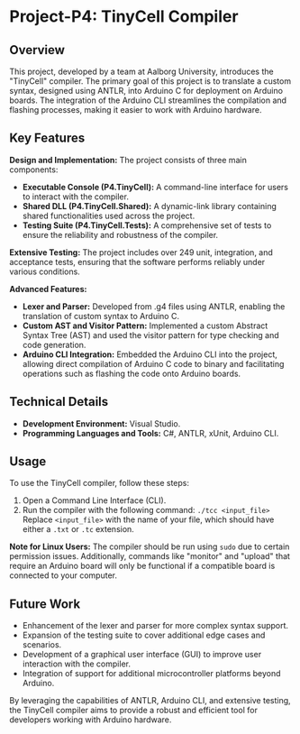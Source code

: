 # Project-P4: TinyCell Compiler

## Overview

This project, developed by a team at Aalborg University, introduces the "TinyCell" compiler. The primary goal of this project is to translate a custom syntax, designed using ANTLR, into Arduino C for deployment on Arduino boards. The integration of the Arduino CLI streamlines the compilation and flashing processes, making it easier to work with Arduino hardware.

## Key Features

**Design and Implementation:** The project consists of three main components:

- **Executable Console (P4.TinyCell):** A command-line interface for users to interact with the compiler.
- **Shared DLL (P4.TinyCell.Shared):** A dynamic-link library containing shared functionalities used across the project.
- **Testing Suite (P4.TinyCell.Tests):** A comprehensive set of tests to ensure the reliability and robustness of the compiler.

**Extensive Testing:** The project includes over 249 unit, integration, and acceptance tests, ensuring that the software performs reliably under various conditions.

**Advanced Features:**

- **Lexer and Parser:** Developed from .g4 files using ANTLR, enabling the translation of custom syntax to Arduino C.
- **Custom AST and Visitor Pattern:** Implemented a custom Abstract Syntax Tree (AST) and used the visitor pattern for type checking and code generation.
- **Arduino CLI Integration:** Embedded the Arduino CLI into the project, allowing direct compilation of Arduino C code to binary and facilitating operations such as flashing the code onto Arduino boards.

## Technical Details

- **Development Environment:** Visual Studio.
- **Programming Languages and Tools:** C#, ANTLR, xUnit, Arduino CLI.

## Usage

To use the TinyCell compiler, follow these steps:

1. Open a Command Line Interface (CLI).
2. Run the compiler with the following command:
   `./tcc <input_file>`
   Replace `<input_file>` with the name of your file, which should have either a `.txt` or `.tc` extension.

**Note for Linux Users:** The compiler should be run using `sudo` due to certain permission issues. Additionally, commands like "monitor" and "upload" that require an Arduino board will only be functional if a compatible board is connected to your computer.

## Future Work

- Enhancement of the lexer and parser for more complex syntax support.
- Expansion of the testing suite to cover additional edge cases and scenarios.
- Development of a graphical user interface (GUI) to improve user interaction with the compiler.
- Integration of support for additional microcontroller platforms beyond Arduino.

By leveraging the capabilities of ANTLR, Arduino CLI, and extensive testing, the TinyCell compiler aims to provide a robust and efficient tool for developers working with Arduino hardware.
